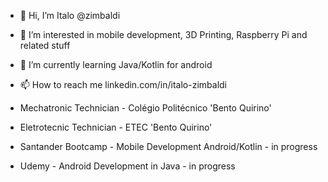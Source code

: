 - 👋 Hi, I’m Italo @zimbaldi
- 👀 I’m interested in mobile development, 3D Printing, Raspberry Pi and related stuff
- 🌱 I’m currently learning Java/Kotlin for android
- 📫 How to reach me linkedin.com/in/italo-zimbaldi

- Mechatronic Technician - Colégio Politécnico 'Bento Quirino'
- Eletrotecnic Technician - ETEC 'Bento Quirino'
- Santander Bootcamp - Mobile Development Android/Kotlin - in progress
- Udemy - Android Development in Java - in progress



<!---
zimbaldi/zimbaldi is a ✨ special ✨ repository because its `README.md` (this file) appears on your GitHub profile.
You can click the Preview link to take a look at your changes.
--->
